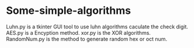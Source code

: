 # Some-simple-algorithms
Luhn.py is a tkinter GUI tool to use luhn algorithms caculate the check digit.
AES.py is a Encyption method.
xor.py is the XOR algorithms.
RandomNum.py is the method to generate random hex or oct num.
